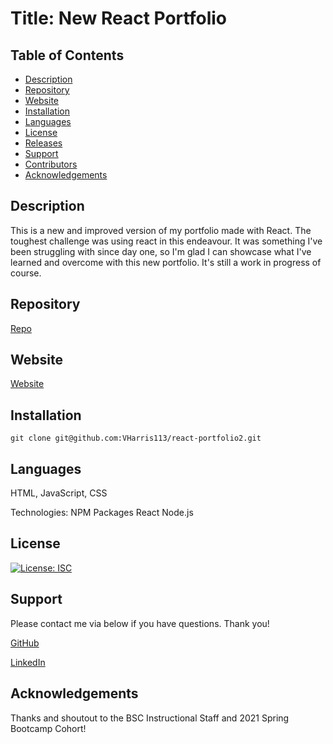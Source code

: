 
# Title: New React Portfolio

## Table of Contents
- [Description](#description)
- [Repository](#repository)
- [Website](#website)
- [Installation](#installation)
- [Languages](#language)
- [License](#license)
- [Releases](#release)
- [Support](#support)
- [Contributors](#contributors)
- [Acknowledgements](#acknowledgements)

## Description
This is a new and improved version of my portfolio made with React. The toughest challenge was using react in this endeavour. It was something I've been struggling with since day one, so I'm glad I can showcase what I've learned and overcome with this new portfolio. It's still a work in progress of course.
## Repository
[Repo](https://github.com/VHarris113/vharris-portfolio)

## Website
[Website](https://vharris113.github.io/vharris-portfolio/#/)

## Installation
`git clone git@github.com:VHarris113/react-portfolio2.git`

## Languages
HTML, JavaScript, CSS

Technologies:
NPM Packages
React
Node.js

## License
[![License: ISC](https://img.shields.io/badge/License-ISC-blue.svg)](https://opensource.org/licenses/ISC)

## Support
Please contact me via below if you have questions. Thank you!

[GitHub](https://github.com/VHarris113)

[LinkedIn](https://www.linkedin.com/in/veronica-harris-b26872112/)

## Acknowledgements
Thanks and shoutout to the BSC Instructional Staff and 2021 Spring Bootcamp Cohort!

